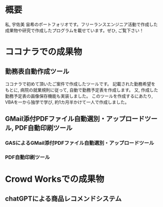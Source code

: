 # 概要
私, 宇佐美 宙希のポートフォリオです。フリーランスエンジニア活動で作成した成果物や研究で作成したプログラムを載せています。ぜひ, ご覧下さい！

# ココナラでの成果物

## 勤務表自動作成ツール
ココナラで初めて頂いたご案件で作成したツールです。
記載された勤務希望をもとに, 病院の就業規則に従って, 自動で勤務予定表を作成します。
又, 作成した勤務予定表の画像保存機能も実装しました。
このツールを作成するにあたり, VBAを一から独学で学び, 約1カ月半かけて一人で作成しました。
## GMail添付PDFファイル自動選別・アップロードツール, PDF自動印刷ツール

### GASによるGMail添付PDFファイル自動選別・アップロードツール

### PDF自動印刷ツール

# Crowd Worksでの成果物

## chatGPTによる商品レコメンドシステム
